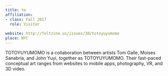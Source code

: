 ```yaml
---
title: to
affiliation:
- class: Fall 2017
  role: Visitor
 
website: http://feltzine.us/issues/30/totoyuyumomo
place: NYC
---
```

 TOTOYUYUMOMO is a collaboration between artists Tom Galle, Moises Sanabria, and John Yuyi, together as TOTOYUYUMOMO. Their fast-paced conceptual art ranges from websites to mobile apps, photography, VR, and 3D video. 